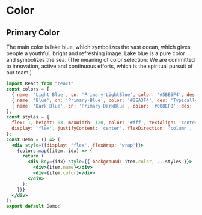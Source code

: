 Color
===

## Primary Color

The main color is lake blue, which symbolizes the vast ocean, which gives people a youthful, bright and refreshing image. Lake blue is a pure color and symbolizes the sea.
(The meaning of color selection: We are committed to innovation, active and continuous efforts, which is the spiritual pursuit of our team.)

<!--rehype:bgWhite=true&noCode=true&bordered=false-->
```jsx mdx:preview
import React from "react"
const colors = [
  { name: 'Light Blue', cn: 'Primary-LightBlue', color: '#5BB5F4', des: 'Typically used for buttons, and any decorative elements', },
  { name: 'Blue', cn: 'Primary-Blue', color: '#2EA3F4', des: 'Typically used for buttons, and any decorative elements', },
  { name: 'Dark Blue', cn: 'Primary-DarkBlue', color: '#008EF0', des: 'Typically used for buttons, and any decorative elements', },
];
const styles = {
  flex: 1, height: 63, maxWidth: 120, color: '#fff', textAlign: 'center',
  display: 'flex', justifyContent: 'center', flexDirection: 'column',
};
const Demo = () => (
  <div style={{display: 'flex', flexWrap: 'wrap'}}>
    {colors.map((item, idx) => {
      return (
        <div key={idx} style={{ background: item.color, ...styles }}>
          <div>{item.name}</div>
          <div>{item.color}</div>
        </div>
      );
    })}
  </div>
);
export default Demo;
```
